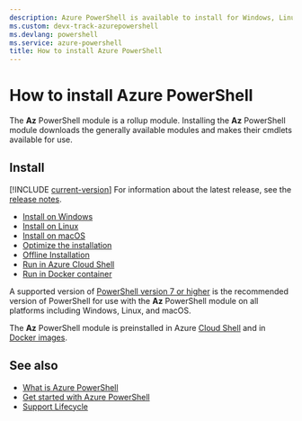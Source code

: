 ```yaml
---
description: Azure PowerShell is available to install for Windows, Linux, and macOS. It can also be run from Azure Cloud Shell and in a Docker container.
ms.custom: devx-track-azurepowershell
ms.devlang: powershell
ms.service: azure-powershell
title: How to install Azure PowerShell
---
```


# How to install Azure PowerShell

The **Az** PowerShell module is a rollup module. Installing the **Az** PowerShell module downloads
the generally available modules and makes their cmdlets available for use.

## Install

[!INCLUDE [current-version](../includes/current-version.md)] For information about the latest
release, see the [release notes][release-notes].

- [Install on Windows][install-windows]
- [Install on Linux][install-linux]
- [Install on macOS][install-macos]
- [Optimize the installation][optimized-install]
- [Offline Installation][offline-install]
- [Run in Azure Cloud Shell][cloud-shell]
- [Run in Docker container][docker-container]

A supported version of [PowerShell version 7 or higher][install-pwsh] is the recommended version of
PowerShell for use with the **Az** PowerShell module on all platforms including Windows, Linux, and
macOS.

The **Az** PowerShell module is preinstalled in Azure [Cloud Shell][cloud-shell-overview] and in
[Docker images][docker-container].

## See also

- [What is Azure PowerShell][what-is-azps]
- [Get started with Azure PowerShell][get-started]
- [Support Lifecycle][support-lifecycle]

<!-- link references -->

[release-notes]: release-notes-azureps.md
[install-windows]: install-azps-windows.md
[install-linux]: install-azps-linux.md
[install-macos]: install-azps-macos.md
[optimized-install]: install-azps-optimized.md
[offline-install]: install-azps-offline.md
[cloud-shell]: https://shell.azure.com/
[docker-container]: azureps-in-docker.md
[install-pwsh]: /powershell/scripting/install/installing-powershell
[cloud-shell-overview]: /azure/cloud-shell/overview
[what-is-azps]: what-is-azure-powershell.md
[get-started]: get-started-azureps.md
[support-lifecycle]: azureps-support-lifecycle.md
